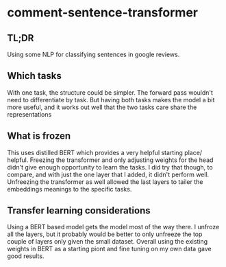# comment-sentence-transformer

## TL;DR 
Using some NLP for classifying sentences in google reviews.

## Which tasks
With one task, the structure could be simpler. The forward pass wouldn't need to differentiate by task.
But having both tasks makes the model a bit more useful, and it works out well that the two tasks care share the representations

## What is frozen
This uses distilled BERT which provides a very helpful starting place/ helpful.
Freezing the transformer and only adjusting weights for the head didn't give enough opportunity to learn the tasks.
I did try that though, to compare, and with just the one layer that I added, it didn't perform well. 
Unfreezing the transformer as well allowed the last layers to tailer the embeddings meanings to the specific tasks.

## Transfer learning considerations
Using a BERT based model gets the model most of the way there. 
I unfroze all the layers, but it probably would be better to only unfreeze the top couple of layers only given the small dataset.
Overall using the existing weights in BERT as a starting piont and fine tuning on my own data gave good results.




